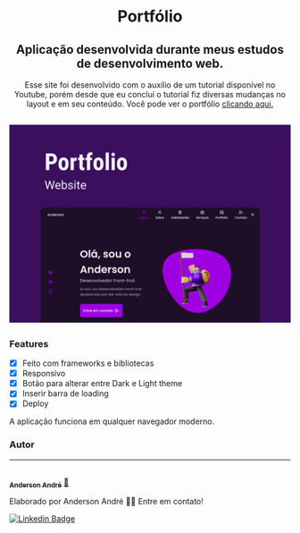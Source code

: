 <h1 align="center">
  Portfólio
</h1>

<h2 align="center">
   Aplicação desenvolvida durante meus estudos de desenvolvimento web.
</h2>

<p align="center">Esse site foi desenvolvido com o auxílio de um tutorial disponível no Youtube, porém desde que eu concluí o tutorial fiz diversas mudanças no layout e em seu conteúdo. Você pode ver o portfólio <a href="https://anderson-andre-p.github.io/Portfolio/" target="_blank">clicando aqui.</a>
</p>

<h2 align="center">
  <img alt="Demo do portfolio" title="#Portfolio" src="https://github.com/Anderson-Andre-P/Portfolio/blob/main/img/Portfolio.png">
</h2>

### Features

- [x] Feito com frameworks e bibliotecas
- [x] Responsivo
- [x] Botão para alterar entre Dark e Light theme
- [x] Inserir barra de loading
- [x] Deploy

<p>
  A aplicação funciona em qualquer navegador moderno.
</p>


### Autor
---

<a href="https://www.linkedin.com/in/anderson-andre-pereira/">
 <img style="border-radius: 50%;" src="https://media-exp1.licdn.com/dms/image/C4D03AQFNJAFWZ2h5nA/profile-displayphoto-shrink_800_800/0/1606771778737?e=1629936000&v=beta&t=mh0jVEGG_fvkE16VwussiwgJdlbK9IkSGPIXMSPKstI" width="100px;" alt=""/>
 <br />
 <sub><b>Anderson André</b></sub></a> <a href="https://www.linkedin.com/in/anderson-andre-pereira/" title="LinkedIn">🚀</a>


Elaborado por Anderson André 👋🏽 Entre em contato!

[![Linkedin Badge](https://img.shields.io/badge/LinkedIn-%40anderson--andre--pereira-blue)](https://www.linkedin.com/in/anderson-andre-pereira/) 
